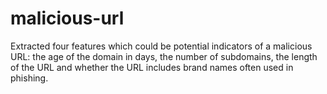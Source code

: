 # malicious-url
Extracted four features which could be potential indicators of a malicious URL: the age of the domain in days, the number of subdomains, the length of the URL and whether the URL includes brand names often used in phishing. 
